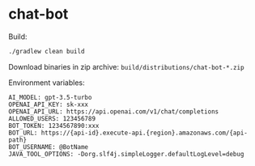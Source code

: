 # chat-bot

Build:

```bash
./gradlew clean build
```
Download binaries in zip archive: `build/distributions/chat-bot-*.zip`

Environment variables:
```
AI_MODEL: gpt-3.5-turbo
OPENAI_API_KEY: sk-xxx
OPENAI_API_URL: https://api.openai.com/v1/chat/completions
ALLOWED_USERS: 123456789
BOT_TOKEN: 1234567890:xxx
BOT_URL: https://{api-id}.execute-api.{region}.amazonaws.com/{api-path}
BOT_USERNAME: @BotName
JAVA_TOOL_OPTIONS: -Dorg.slf4j.simpleLogger.defaultLogLevel=debug
```
